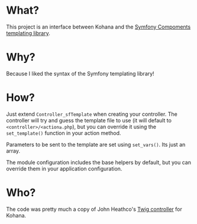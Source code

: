 # What? #

This project is an interface between Kohana and the [Symfony Compoments templating library](http://components.symfony-project.org/templating/). 

# Why? #

Because I liked the syntax of the Symfony templating library!

# How? #

Just extend `Controller_sfTemplate` when creating your controller. The controller will try and guess the template file to use (it will default to `<controller>/<action≥.php`), but you can override it using the `set_template()` function in your action method.
	
Parameters to be sent to the template are set using `set_vars()`. Its just an array. 

The module configuration includes the base helpers by default, but you can override them in your application configuration.
	
# Who? #

The code was pretty much a copy of John Heathco's [Twig controller](http://github.com/jheathco/kohana-twig) for Kohana.